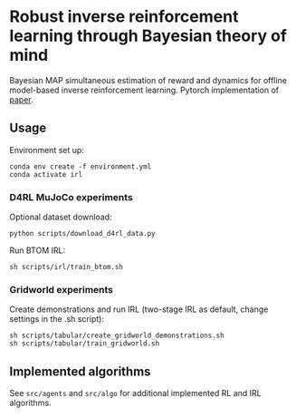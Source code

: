# Robust inverse reinforcement learning through Bayesian theory of mind
Bayesian MAP simultaneous estimation of reward and dynamics for offline model-based inverse reinforcement learning. Pytorch implementation of [paper](https://openreview.net/forum?id=iL1rdSiffz).

## Usage
Environment set up:
```
conda env create -f environment.yml
conda activate irl
```

### D4RL MuJoCo experiments
Optional dataset download:
```
python scripts/download_d4rl_data.py
```

Run BTOM IRL:
```
sh scripts/irl/train_btom.sh
```

### Gridworld experiments
Create demonstrations and run IRL (two-stage IRL as default, change settings in the .sh script):
```
sh scripts/tabular/create_gridworld_demonstrations.sh
sh scripts/tabular/train_gridworld.sh
```

## Implemented algorithms
See ```src/agents``` and ```src/algo``` for additional implemented RL and IRL algorithms. 